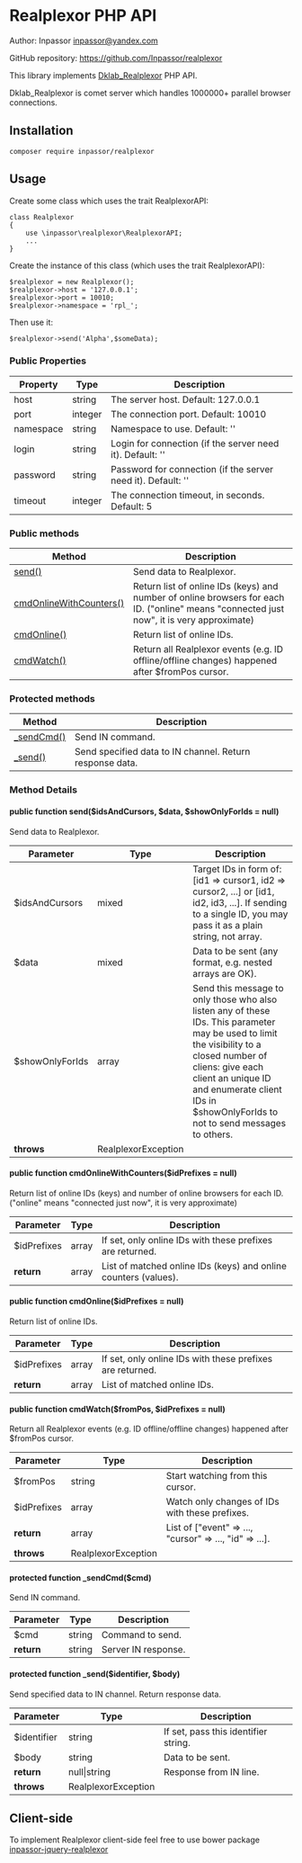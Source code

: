 Realplexor PHP API
==================

Author: Inpassor <inpassor@yandex.com>

GitHub repository: https://github.com/Inpassor/realplexor

This library implements
[Dklab_Realplexor](https://github.com/DmitryKoterov/dklab_realplexor)
PHP API.

Dklab_Realplexor is comet server which handles 1000000+ parallel
browser connections.

## Installation

```
composer require inpassor/realplexor
```

## Usage

Create some class which uses the trait RealplexorAPI:
```
class Realplexor
{
    use \inpassor\realplexor\RealplexorAPI;
    ...
}
```

Create the instance of this class (which uses the trait RealplexorAPI):
```
$realplexor = new Realplexor();
$realplexor->host = '127.0.0.1';
$realplexor->port = 10010;
$realplexor->namespace = 'rpl_';
```

Then use it:
```
$realplexor->send('Alpha',$someData);
```

### Public Properties

Property | Type |Description
--- | --- | ---
host | string | The server host. Default: 127.0.0.1
port | integer | The connection port. Default: 10010
namespace | string | Namespace to use. Default: ''
login | string | Login for connection (if the server need it). Default: ''
password | string | Password for connection (if the server need it). Default: ''
timeout | integer | The connection timeout, in seconds. Default: 5

### Public methods

Method | Description
--- | ---
[send()](#public-function-sendidsandcursors-data-showonlyforids--null) | Send data to Realplexor.
[cmdOnlineWithCounters()](#public-function-cmdonlinewithcountersidprefixes--null) | Return list of online IDs (keys) and number of online browsers for each ID. ("online" means "connected just now", it is very approximate)
[cmdOnline()](#public-function-cmdonlineidprefixes--null) | Return list of online IDs.
[cmdWatch()](#public-function-cmdwatchfrompos-idprefixes--null) | Return all Realplexor events (e.g. ID offline/offline changes) happened after $fromPos cursor.

### Protected methods

Method | Description
--- | ---
[_sendCmd()](#protected-function-_sendcmdcmd) | Send IN command.
[_send()](#protected-function-_sendidentifier-body) | Send specified data to IN channel. Return response data.

### Method Details

#### public function send($idsAndCursors, $data, $showOnlyForIds = null)

Send data to Realplexor.

Parameter | Type |Description
--- | --- | ---
$idsAndCursors | mixed | Target IDs in form of: [id1 => cursor1, id2 => cursor2, ...] or [id1, id2, id3, ...]. If sending to a single ID, you may pass it as a plain string, not array.
$data | mixed | Data to be sent (any format, e.g. nested arrays are OK).
$showOnlyForIds | array | Send this message to only those who also listen any of these IDs. This parameter may be used to limit the visibility to a closed number of cliens: give each client an unique ID and enumerate client IDs in $showOnlyForIds to not to send messages to others.
**throws** | RealplexorException |

#### public function cmdOnlineWithCounters($idPrefixes = null)

Return list of online IDs (keys) and number of online browsers for each ID. ("online" means "connected just now", it is very approximate)

Parameter | Type |Description
--- | --- | ---
$idPrefixes | array | If set, only online IDs with these prefixes are returned.
**return** | array | List of matched online IDs (keys) and online counters (values).

#### public function cmdOnline($idPrefixes = null)

Return list of online IDs.

Parameter | Type |Description
--- | --- | ---
$idPrefixes | array | If set, only online IDs with these prefixes are returned.
**return** | array | List of matched online IDs.

#### public function cmdWatch($fromPos, $idPrefixes = null)

Return all Realplexor events (e.g. ID offline/offline changes) happened after $fromPos cursor.

Parameter | Type |Description
--- | --- | ---
$fromPos | string | Start watching from this cursor.
$idPrefixes | array | Watch only changes of IDs with these prefixes.
**return** | array | List of ["event" => ..., "cursor" => ..., "id" => ...].
**throws** | RealplexorException |

#### protected function _sendCmd($cmd)

Send IN command.

Parameter | Type |Description
--- | --- | ---
$cmd | string | Command to send.
**return** | string | Server IN response.

#### protected function _send($identifier, $body)

Send specified data to IN channel. Return response data.

Parameter | Type |Description
--- | --- | ---
$identifier | string | If set, pass this identifier string.
$body | string | Data to be sent.
**return** | null\|string | Response from IN line.
**throws** | RealplexorException |

## Client-side

To implement Realplexor client-side feel free to use bower package
[inpassor-jquery-realplexor](https://github.com/Inpassor/jquery-realplexor)
